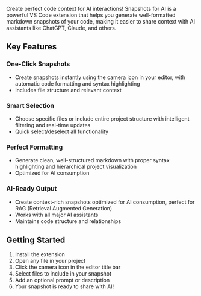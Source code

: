 Create perfect code context for AI interactions! Snapshots for AI is a powerful VS Code extension that helps you generate well-formatted markdown snapshots of your code, making it easier to share context with AI assistants like ChatGPT, Claude, and others.

## Key Features

### One-Click Snapshots
- Create snapshots instantly using the camera icon in your editor, with automatic code formatting and syntax highlighting
- Includes file structure and relevant context

### Smart Selection
- Choose specific files or include entire project structure with intelligent filtering and real-time updates
- Quick select/deselect all functionality

### Perfect Formatting
- Generate clean, well-structured markdown with proper syntax highlighting and hierarchical project visualization
- Optimized for AI consumption

### AI-Ready Output
- Create context-rich snapshots optimized for AI consumption, perfect for RAG (Retrieval Augmented Generation)
- Works with all major AI assistants
- Maintains code structure and relationships

## Getting Started

1. Install the extension
2. Open any file in your project
3. Click the camera icon in the editor title bar
4. Select files to include in your snapshot
5. Add an optional prompt or description
6. Your snapshot is ready to share with AI!